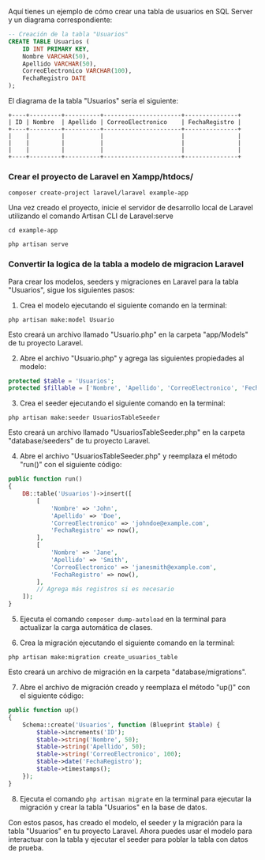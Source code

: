Aquí tienes un ejemplo de cómo crear una tabla de usuarios en SQL Server y un diagrama correspondiente:

```sql
-- Creación de la tabla "Usuarios"
CREATE TABLE Usuarios (
    ID INT PRIMARY KEY,
    Nombre VARCHAR(50),
    Apellido VARCHAR(50),
    CorreoElectronico VARCHAR(100),
    FechaRegistro DATE
);
```

El diagrama de la tabla "Usuarios" sería el siguiente:

```
+----+---------+----------+----------------------+---------------+
| ID | Nombre  | Apellido | CorreoElectronico    | FechaRegistro |
+----+---------+----------+----------------------+---------------+
|    |         |          |                      |               |
|    |         |          |                      |               |
|    |         |          |                      |               |
+----+---------+----------+----------------------+---------------+
```




### Crear el proyecto de Laravel  en Xampp/htdocs/ 

```composer create-project laravel/laravel example-app```


Una vez creado el proyecto, inicie el servidor de desarrollo local de Laravel utilizando el comando Artisan CLI de Laravel:serve

```
cd example-app
 
php artisan serve
```


### Convertir la logica de la tabla  a modelo de migracion Laravel 


Para crear los modelos, seeders y migraciones en Laravel para la tabla "Usuarios", sigue los siguientes pasos:

1. Crea el modelo ejecutando el siguiente comando en la terminal:
```
php artisan make:model Usuario
```
Esto creará un archivo llamado "Usuario.php" en la carpeta "app/Models" de tu proyecto Laravel.

2. Abre el archivo "Usuario.php" y agrega las siguientes propiedades al modelo:
```php
protected $table = 'Usuarios';
protected $fillable = ['Nombre', 'Apellido', 'CorreoElectronico', 'FechaRegistro'];
```

3. Crea el seeder ejecutando el siguiente comando en la terminal:
```
php artisan make:seeder UsuariosTableSeeder
```
Esto creará un archivo llamado "UsuariosTableSeeder.php" en la carpeta "database/seeders" de tu proyecto Laravel.

4. Abre el archivo "UsuariosTableSeeder.php" y reemplaza el método "run()" con el siguiente código:
```php
public function run()
{
    DB::table('Usuarios')->insert([
        [
            'Nombre' => 'John',
            'Apellido' => 'Doe',
            'CorreoElectronico' => 'johndoe@example.com',
            'FechaRegistro' => now(),
        ],
        [
            'Nombre' => 'Jane',
            'Apellido' => 'Smith',
            'CorreoElectronico' => 'janesmith@example.com',
            'FechaRegistro' => now(),
        ],
        // Agrega más registros si es necesario
    ]);
}
```

5. Ejecuta el comando `composer dump-autoload` en la terminal para actualizar la carga automática de clases.

6. Crea la migración ejecutando el siguiente comando en la terminal:
```
php artisan make:migration create_usuarios_table
```
Esto creará un archivo de migración en la carpeta "database/migrations".

7. Abre el archivo de migración creado y reemplaza el método "up()" con el siguiente código:
```php
public function up()
{
    Schema::create('Usuarios', function (Blueprint $table) {
        $table->increments('ID');
        $table->string('Nombre', 50);
        $table->string('Apellido', 50);
        $table->string('CorreoElectronico', 100);
        $table->date('FechaRegistro');
        $table->timestamps();
    });
}
```

8. Ejecuta el comando `php artisan migrate` en la terminal para ejecutar la migración y crear la tabla "Usuarios" en la base de datos.

Con estos pasos, has creado el modelo, el seeder y la migración para la tabla "Usuarios" en tu proyecto Laravel. Ahora puedes usar el modelo para interactuar con la tabla y ejecutar el seeder para poblar la tabla con datos de prueba.
